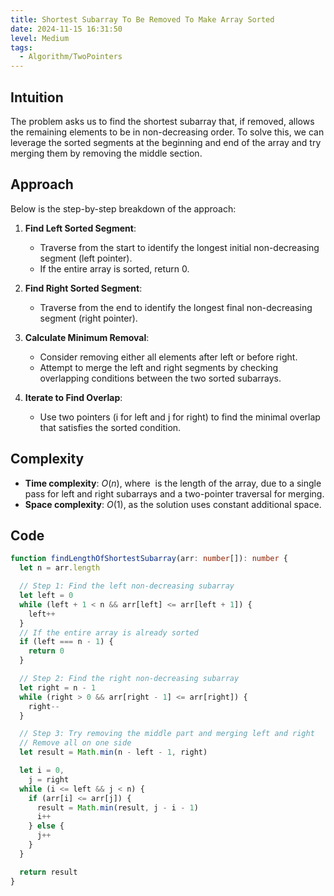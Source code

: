 ```yaml
---
title: Shortest Subarray To Be Removed To Make Array Sorted
date: 2024-11-15 16:31:50
level: Medium
tags:  
  - Algorithm/TwoPointers
---
```


## Intuition

The problem asks us to find the shortest subarray that, if removed, allows the remaining elements to be in non-decreasing order. To solve this, we can leverage the sorted segments at the beginning and end of the array and try merging them by removing the middle section.

## Approach

Below is the step-by-step breakdown of the approach:

1. **Find Left Sorted Segment**:
	- Traverse from the start to identify the longest initial non-decreasing segment (left pointer).
	- If the entire array is sorted, return 0.

2. **Find Right Sorted Segment**:
	- Traverse from the end to identify the longest final non-decreasing segment (right pointer).

3. **Calculate Minimum Removal**:
	- Consider removing either all elements after left or before right.
	- Attempt to merge the left and right segments by checking overlapping conditions between the two sorted subarrays.

4. **Iterate to Find Overlap**:
	- Use two pointers (i for left and j for right) to find the minimal overlap that satisfies the sorted condition.

## Complexity

- **Time complexity**: $O(n)$, where  is the length of the array, due to a single pass for left and right subarrays and a two-pointer traversal for merging.
- **Space complexity**: $O(1)$, as the solution uses constant additional space.

## Code

```typescript
function findLengthOfShortestSubarray(arr: number[]): number {
  let n = arr.length

  // Step 1: Find the left non-decreasing subarray
  let left = 0
  while (left + 1 < n && arr[left] <= arr[left + 1]) {
    left++
  }
  // If the entire array is already sorted
  if (left === n - 1) {
    return 0
  }

  // Step 2: Find the right non-decreasing subarray
  let right = n - 1
  while (right > 0 && arr[right - 1] <= arr[right]) {
    right--
  }

  // Step 3: Try removing the middle part and merging left and right
  // Remove all on one side
  let result = Math.min(n - left - 1, right)

  let i = 0,
    j = right
  while (i <= left && j < n) {
    if (arr[i] <= arr[j]) {
      result = Math.min(result, j - i - 1)
      i++
    } else {
      j++
    }
  }

  return result
}
```
